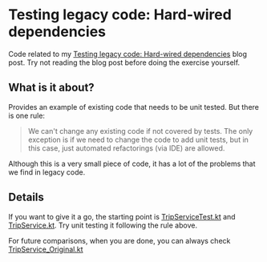 Testing legacy code: Hard-wired dependencies
============================================

Code related to my [Testing legacy code: Hard-wired dependencies][1] blog post. Try not reading the blog post before doing the exercise yourself.

What is it about?
-----------------

Provides an example of existing code that needs to be unit tested. But there is one rule:

> We can't change any existing code if not covered by tests. The only exception is if we need to change the code to add unit tests, but in this case, just automated refactorings (via IDE) are allowed. 

Although this is a very small piece of code, it has a lot of the problems that we find in legacy code. 

Details
-------

If you want to give it a go, the starting point is [TripServiceTest.kt][3] and [TripService.kt][4]. Try unit testing it following the rule above.

For future comparisons, when you are done, you can always check [TripService_Original.kt][2]

[1]: http://codurance.com/2011/07/16/testing-legacy-hard-wired-dependencies/ "Testing legacy code: Hard-wired dependencies blog post"
[2]: https://github.com/sandromancuso/trip-service-kata/blob/master/kotlin/trip-service-kata/src/main/kotlin/org/craftedsw/tripservicekata/TripService_Original.kt "TripService_Original.kt"
[3]: https://github.com/sandromancuso/trip-service-kata/blob/master/kotlin/trip-service-kata/src/test/kotlin/org/craftedsw/tripservicekata/trip/TripServiceTest.kt "TripServiceTest.kt"
[4]: https://github.com/sandromancuso/trip-service-kata/blob/master/kotlin/trip-service-kata/src/main/kotlin/org/craftedsw/tripservicekata/trip/TripService.kt "TripService.kt"
